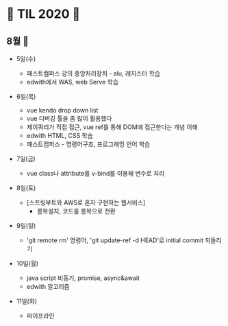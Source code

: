 # &#128057; TIL 2020 &#128057;

## 8월 &#127746;
- 5일(수)
    - 패스트캠퍼스 강의 중앙처리장치 - alu, 레지스터 학습
    - edwith에서 WAS, web Serve 학습
- 6일(목)
    - vue kendo drop down list
    - vue 디버깅 툴을 좀 많이 활용했다
    - 제이쿼리가 직접 접근, vue ref를 통해 DOM에 접근한다는 개념 이해
    - edwith HTML, CSS 학습
    - 패스트캠퍼스 - 명령어구조, 프로그래밍 언어 학습 

- 7일(금)
    - vue class나 attribute를 v-bind를 이용해 변수로 처리

- 8일(토)
    - [스프링부트와 AWS로 혼자 구현하는 웹서비스] 
        - 롬복설치, 코드를 롬복으로 전환

- 9일(일)
    - 'git remote rm' 명령어, 'git update-ref -d HEAD'로 initial commit 되돌리기

- 10일(월)
    - java script 비동기, promise, async&await
    - edwith 알고리즘

- 11일(화)
    - 파이프라인